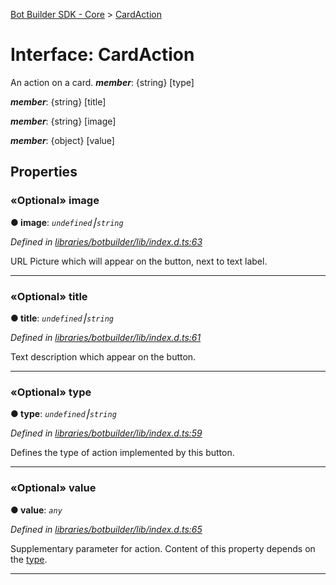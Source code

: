 [Bot Builder SDK - Core](../README.md) > [CardAction](../interfaces/botbuilder.cardaction.md)



# Interface: CardAction


An action on a card.
*__member__*: {string} [type]

*__member__*: {string} [title]

*__member__*: {string} [image]

*__member__*: {object} [value]



## Properties
<a id="image"></a>

### «Optional» image

**●  image**:  *`undefined`⎮`string`* 

*Defined in [libraries/botbuilder/lib/index.d.ts:63](https://github.com/Microsoft/botbuilder-js/blob/5422076/libraries/botbuilder/lib/index.d.ts#L63)*



URL Picture which will appear on the button, next to text label.




___

<a id="title"></a>

### «Optional» title

**●  title**:  *`undefined`⎮`string`* 

*Defined in [libraries/botbuilder/lib/index.d.ts:61](https://github.com/Microsoft/botbuilder-js/blob/5422076/libraries/botbuilder/lib/index.d.ts#L61)*



Text description which appear on the button.




___

<a id="type"></a>

### «Optional» type

**●  type**:  *`undefined`⎮`string`* 

*Defined in [libraries/botbuilder/lib/index.d.ts:59](https://github.com/Microsoft/botbuilder-js/blob/5422076/libraries/botbuilder/lib/index.d.ts#L59)*



Defines the type of action implemented by this button.




___

<a id="value"></a>

### «Optional» value

**●  value**:  *`any`* 

*Defined in [libraries/botbuilder/lib/index.d.ts:65](https://github.com/Microsoft/botbuilder-js/blob/5422076/libraries/botbuilder/lib/index.d.ts#L65)*



Supplementary parameter for action. Content of this property depends on the [type](#type).




___


